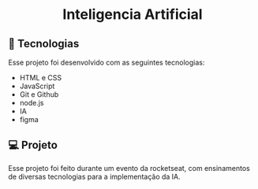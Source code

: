 <h1 align="center"> Inteligencia Artificial </h1>

## 🚀 Tecnologias

Esse projeto foi desenvolvido com as seguintes tecnologias:

- HTML e CSS
- JavaScript
- Git e Github
- node.js
- IA
- figma

## 💻 Projeto

 Esse projeto foi feito durante um evento da rocketseat, com ensinamentos de diversas tecnologias para a implementação da IA.
